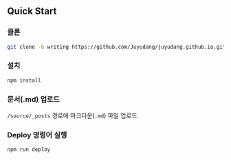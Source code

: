 ## Quick Start

### 클론

```bash
git clone -b writing https://github.com/Juyudang/juyudang.github.io.git
```

### 설치

```bash
npm install
```

### 문서(.md) 업로드

`/source/_posts` 경로에 마크다운(`.md`) 파일 업로드

### Deploy 명령어 실행

```bash
npm run deploy
```


